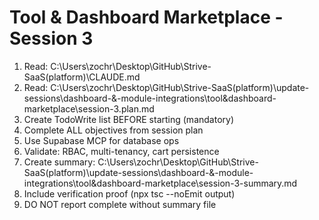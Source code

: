 # Tool & Dashboard Marketplace - Session 3

1. Read: C:\Users\zochr\Desktop\GitHub\Strive-SaaS\(platform)\CLAUDE.md
2. Read: C:\Users\zochr\Desktop\GitHub\Strive-SaaS\(platform)\update-sessions\dashboard-&-module-integrations\tool&dashboard-marketplace\session-3.plan.md
3. Create TodoWrite list BEFORE starting (mandatory)
4. Complete ALL objectives from session plan
5. Use Supabase MCP for database ops
6. Validate: RBAC, multi-tenancy, cart persistence
7. Create summary: C:\Users\zochr\Desktop\GitHub\Strive-SaaS\(platform)\update-sessions\dashboard-&-module-integrations\tool&dashboard-marketplace\session-3-summary.md
8. Include verification proof (npx tsc --noEmit output)
9. DO NOT report complete without summary file